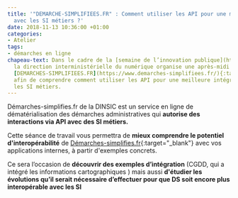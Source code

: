 ```yaml
---
title: '"DEMARCHE-SIMPLIFIEES.FR" : Comment utiliser les API pour une meilleure  intégration
  avec les SI métiers ?'
date: 2018-11-13 10:36:00 +01:00
categories:
- Atelier
tags:
- démarches en ligne
chapeau-text: Dans le cadre de la [semaine de l’innovation publique](http://www.modernisation.gouv.fr/la-semaine-de-linnovation-publique){:target="_blank"},
  la direction interministérielle du numérique organise une après-midi autour de l'outil
  [DEMARCHES-SIMPLIFIEES.FR](https://www.demarches-simplifiees.fr/){:target="_blank"}
  afin de comprendre comment utiliser les API pour une meilleure intégration avec
  les SI métiers.
---
```


Démarches-simplifies.fr de la DINSIC est un service en ligne de dématérialisation des démarches administratives qui **autorise des interactions via API avec des SI métiers.**

Cette séance de travail vous permettra de **mieux comprendre le potentiel d'interopérabilité** de [Démarches-simplifies.fr](https://www.demarches-simplifiees.fr/){:target="_blank"} avec vos applications internes, à partir d'exemples concrets.

Ce sera l’occasion de **découvrir des exemples d’intégration** (CGDD, qui a intégré les informations cartographiques ) mais aussi **d'étudier les évolutions qu’il serait nécessaire d’effectuer pour que DS soit encore plus interopérable avec les SI**